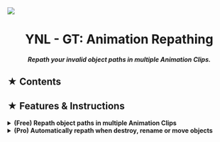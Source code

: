 <img src="https://github.com/user-attachments/assets/3a633f70-57fa-4e40-b1b3-4a74c42b49d9"/>

<h1><div align="center"> YNL - GT: Animation Repathing </div></h1> 
<h4><div align="center"><i> Repath your invalid object paths in multiple Animation Clips. </i></div></h4>

<h2> ★ Contents </h2>

<!--

<table border="1">
    <tr>
        <th align="center">
            <img width="100" height="0"><p><small>Version</small></p>
        </th>
        <th align="center">
            <img width="1000" height="0"><p> <small>Features</small></p>
        </th>
    </tr>
    <tr>
        <td rowspan="7" align=center><b>Free</b></td>
        <td >✔️ Able to edit paths on multiple Animation Clips.</td>
    </tr>
    <tr>
        <td>
            <details><summary>✔️ Each Animation Clip has a random individual color and will show on every paths.</summary>
                <br>
                <img align=left width=30% src="https://github.com/user-attachments/assets/4dea5f03-98fe-4981-9580-6665db693e92"/>
                <img align=right width=57.5% src="https://github.com/user-attachments/assets/22a2c5d7-8a24-445b-a9d2-62b0ce118f62"/>
            </details>
        </td>
    </tr>
    <tr>
        <td>
            <details><summary>✔️ Can detect invalid paths appear in Animation Clips.</summary>
                <br>
                <img align=left width=95% src="https://github.com/user-attachments/assets/67b513d7-0fe7-4b4d-b829-0d26b222631c"/>
            </details>
        </td>
    </tr>
    <tr>
        <td>
            <details><summary>✔️ Repath an original object path with a new path.</summary>
                <br>
                <img align=left width=95% src="https://github.com/user-attachments/assets/a882ebb6-a840-4960-86e4-718d9ea0ce5f"/>
            </details>
        </td>
    </tr>
    <tr>
        <td>✔️ Drag and drop an object to object field to replace the old path with that object's path.</td>
    </tr>
    <tr>
        <td>❌ Replace a part of paths with a different word/name (Currently, only can replace a whole path with a new one).</td>
    </tr>
    <tr>
        <td>✔️ Support undo function</td>
    </tr>
    <tr>
        <td rowspan="7" align=center><b>Pro</b></td>
        <td>
            <details><summary>✔️ Easy to enable/disable each function of automatically mode.</summary>
                <br>
                <img align=center width=30% src="https://github.com/user-attachments/assets/0325712a-db71-4edd-8d81-03d6e991d6e0"/>
            </details>
        </td>
    </tr>
    <tr>
        <td>✔️ Toolbar button available to quickly turn on/off automatic mode.</td>
    </tr>
    <tr>
        <td>✔️ Automatically repath when destroy, rename or move objects.</td>
    </tr>
    <tr>
        <td>✔️ Automatically prevent invalid actions to avoid reference missing errors.</td>
    </tr>
    <tr>
        <td>
            <details><summary>✔️ Show dialog popup on any invalid action to notify about the probable errors.</summary>
                <br>
                <img align=center width=50% src="https://github.com/user-attachments/assets/8cb0462b-75d0-4355-8505-0e42d4da81c3"/>
            </details>
        </td>
    </tr>
    <tr>
        <td>
            <details><summary>✔️ Show logs with exact time and status of actions.</summary>
                <br>
                <img align=center width=100% src="https://github.com/user-attachments/assets/8de11101-83b8-450c-acd2-e118841e71a0"/>
            </details>
        </td>
    </tr>
    <tr>
        <td>✔️ Save all the settings and logs as User Settings so that they can still available on next Editor launch.</td>
    </tr>
</table>

-->

<h2> ★ Features & Instructions</h2>


<details><summary><b> (Free) Repath object paths in multiple Animation Clips </b></summary> 
    
- Firstly, select the object that has Animator component, drag it into `Referenced Animator` field; or you can simply select the Animator you want by clicking on the field.
- Then select Animation Clips you want to repath, they will appear on windows with all the paths.
- Now you put the invalid path into `Original Root` and the new valid on to `New Root`. Then click the button beside and the change will be applied.

<video src="https://github.com/user-attachments/assets/b13f98f0-4c3b-4508-b4a7-24503dc08186"></video>

- You can alse drag and drop the object you want to repath into the invalid path box, the old one will be replace with the new object path.

<video src="https://github.com/user-attachments/assets/33bdcd1b-0bdf-4535-99f9-e606d9558f04"></video>

- Or you just need to change the invalid path right away, press the apply button and see the result.
  
<video src="https://github.com/user-attachments/assets/6b40bdef-0693-4680-b39f-01e445101842"></video>

</details>


<details><summary><b> (Pro) Automatically repath when destroy, rename or move objects </b></summary>
<br>

> <b>This feature sometimes will not work good as expected an can cause some errors. If so, you should turn the tool of and do that manually.</b>
>
> If you have this error:
> ```
> MissingReferenceException: The object of type 'GameObject' has been destroyed but you are still trying to access it.
> Your script should either check if it is null or you should not destroy the object.
> ...
> ... (at Assets/Plugins/Yunasawa の Library/YのL - General Toolbox (Pro)/Editor/Mains/Windows/Animation Repathing/HandlerPro.cs:54)
> ... (at Assets/Plugins/Yunasawa の Library/YのL - Editor/Editor/Extensions/Handlers/HierarchyChangeCatcher.cs:99)
> ...
> ```
> then you should reload your scene or reenter prefab mode. If the error you have is not this, please tell me about it.

<br>

<details><summary><b> Destroying an object will be canceled if that object is animated. </b></summary>
<video src="https://github.com/user-attachments/assets/bb56b4dd-5774-43ae-a56d-13e7e6e41fb4"></video>
</details>

<details><summary><b> Destroying an object will be canceled if that object contains an animated object. </b></summary>
<video src="https://github.com/user-attachments/assets/47abba41-f5ca-4828-90f1-09b074a7b1e3"></video>
</details>

<details><summary><b> Destroying multiple objects will keep the animated objects and still destroy the unanimated ones. </b></summary>
<video src="https://github.com/user-attachments/assets/30bd0d05-2b6d-452e-8cd2-2fee8adc047f"></video>
</details>

<details><summary><b> Destroying an object that contains both animated and unanimated children will keep the animated and destroy the unanimated ones. </b></summary>
<video src="https://github.com/user-attachments/assets/9baadcac-25cd-4e88-bc34-94a4def02aaf"></video>
</details>

<br>

<details><summary><b> Renaming an animated object will automatically repath in clips. </b></summary>
<video src="https://github.com/user-attachments/assets/2f513ef2-dc40-437d-8524-de52c095e78e"></video>
</details>

<details><summary><b> Renaming an object contains animated objects will automatically repath in clips. </b></summary>
<video src="https://github.com/user-attachments/assets/3f165e81-c974-48c0-933a-c0d2e07c6a14"></video>
</details>

<details><summary><b> Renaming an object to a new name which is used by another object in the same path will be canceled. </b></summary>
<video src="https://github.com/user-attachments/assets/b934f4f3-e775-4ba5-bca5-22f53a12b1d9"></video>
</details>

<details><summary><b> Renaming multiple objects in a same path to a same name but one of them is animated will be canceled. </b></summary>
<video src="https://github.com/user-attachments/assets/ab7a5d84-b150-4d73-9eea-cd8314cd64f0"></video>
</details>

<details><summary><b> Renaming multiple objects in different paths to a same name will automatically repath in clips. </b></summary>
<video src="https://github.com/user-attachments/assets/1096539b-03da-4cfd-bccc-1f260ad410a9"></video>
</details>

<br>

<details><summary><b> Moving an animated object will automatically repath in clips. </b></summary>
<video src="https://github.com/user-attachments/assets/3553f500-6a25-4f13-8202-19996f2d2a61"></video>
</details>

<details><summary><b> Moving an object contains animated will automatically repath in clips. </b></summary>
<video src="https://github.com/user-attachments/assets/3553f500-6a25-4f13-8202-19996f2d2a61"></video>
</details>






